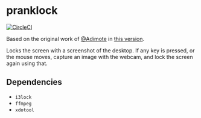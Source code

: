 # pranklock

[![CircleCI](https://circleci.com/gh/RealOrangeOne/pranklock.svg?style=svg)](https://circleci.com/gh/RealOrangeOne/pranklock)

Based on the original work of [@Adimote](https://github.com/adimote) in [this version](https://github.com/trickeydan/dotfiles-ubuntu/blob/master/files/desktop/i3/pranklock.sh).

Locks the screen with a screenshot of the desktop. If any key is pressed, or the mouse moves, capture an image with the webcam, and lock the screen again using that.

## Dependencies

- `i3lock`
- `ffmpeg`
- `xdotool`
